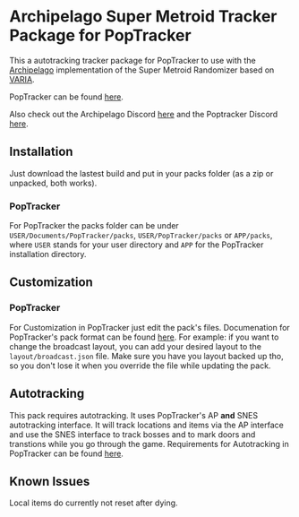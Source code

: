 # Archipelago Super Metroid Tracker Package for PopTracker

This a autotracking tracker package for PopTracker to use with the [Archipelago](https://archipelago.gg/) implementation of the Super Metroid Randomizer based on [VARIA](https://randommetroidsolver.pythonanywhere.com).

PopTracker can be found [here](https://github.com/black-sliver/PopTracker/releases).

Also check out the Archipelago Discord [here](https://discord.gg/8Z65BR2) and the Poptracker Discord [here](https://discord.com/invite/gwThqMCPgK).

## Installation

Just download the lastest build and put in your packs folder (as a zip or unpacked, both works).

### PopTracker

For PopTracker the packs folder can be under `USER/Documents/PopTracker/packs`, `USER/PopTracker/packs` or `APP/packs`, where `USER` stands for your user directory and `APP` for the PopTracker installation directory.

## Customization

### PopTracker

For Customization in PopTracker just edit the pack's files. Documenation for PopTracker's pack format can be found [here](https://github.com/black-sliver/PopTracker/blob/master/doc/PACKS.md).
For example: if you want to change the broadcast layout, you can add your desired layout to the `layout/broadcast.json` file.
Make sure you have you layout backed up tho, so you don't lose it when you override the file while updating the pack.

## Autotracking

This pack requires autotracking. It uses PopTracker's AP **and** SNES autotracking interface. It will track locations and items via the AP interface and use the SNES interface to track bosses and to mark doors and transtions while you go through the game. Requirements for Autotracking in PopTracker can be found [here](https://github.com/black-sliver/PopTracker/#auto-tracking).

## Known Issues

Local items do currently not reset after dying.


